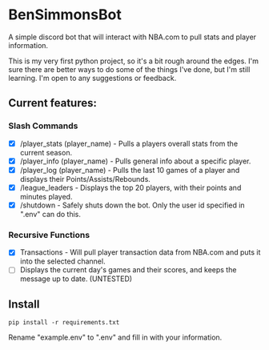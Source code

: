 # BenSimmonsBot
A simple discord bot that will interact with NBA.com to pull stats and player information.

This is my very first python project, so it's a bit rough around the edges. I'm sure there are better ways to do some of the things I've done, but I'm still learning. I'm open to any suggestions or feedback.
## Current features:
### Slash Commands
- [x] /player_stats (player_name) - Pulls a players overall stats from the current season.
- [x] /player_info (player_name) - Pulls general info about a specific player.
- [x] /player_log (player_name) - Pulls the last 10 games of a player and displays their Points/Assists/Rebounds.
- [x] /league_leaders - Displays the top 20 players, with their points and minutes played.
- [x] /shutdown - Safely shuts down the bot. Only the user id specified in ".env" can do this.
### Recursive Functions
- [x] Transactions - Will pull player transaction data from NBA.com and puts it into the selected channel.
- [ ] Displays the current day's games and their scores, and keeps the message up to date. (UNTESTED)

## Install
`pip install -r requirements.txt`

Rename "example.env" to ".env" and fill in with your information.
